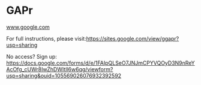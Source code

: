 # GAPr
www.google.com

For full instructions, please visit:https://sites.google.com/view/ggapr?usp=sharing

No access? Sign up: https://docs.google.com/forms/d/e/1FAIpQLSeO7JNJmCPYVQOyD3N9nReYAcOfg_cUWr8IwZhDWItll6w6qg/viewform?usp=sharing&ouid=105569026076932392592
